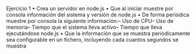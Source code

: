 Ejercicio 1
 • Crea un servidor en node.js
 • Que al iniciar muestre por consola información del sistema y versión de 
node.js
 • De forma periódica muestre por consola la siguiente información:– Uso de CPU– Uso de memoria– Tiempo que el sistema lleva activo– Tiempo que lleva ejecutándose node.js
 • Que la información que se muestra periódicamente sea configurable en un 
fichero, incluyendo cada cuantos segundos se muestra
